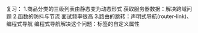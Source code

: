 复习：
1.商品分类的三级列表由静态变为动态形式 获取服务器数据：解决跨域问题
2.函数的防抖与节流 面试频率很高
3.路由的跳转：声明式导航(router-link)、编程式导航
编程式导航解决这个问题：标签的自定义属性





